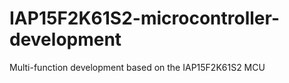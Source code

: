# IAP15F2K61S2-microcontroller-development
Multi-function development based on the IAP15F2K61S2 MCU
